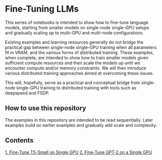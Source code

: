 # Fine-Tuning LLMs

This series of notebooks is intended to show how to fine-tune language models, starting from smaller models on single-node single-GPU setups and gradually scaling up to multi-GPU and multi-node configurations.

Existing examples and learning resources generally do not bridge the practical gap between single-node single-GPU training when all parameters fit in VRAM, and the various forms of distributed training. These examples, when complete, are intended to show how to train smaller models given sufficient compute resources and then scale the models up until we encounter compute and/or memory constraints. We will then introduce various distributed training approaches aimed at overcoming these issues.

This will, hopefully, serve as a practical and conceptual bridge from single-node single-GPU training to distributed training with tools such as deepspeed and FSDP.

## How to use this repository

The examples in this repository are intended to be read sequentially. Later examples build on earlier examples and gradually add scale and complexity.

## Contents
[1. Fine-Tune T5-Small on Single GPU](./1_t5_small_single_gpu/1.%20T5-Small%20on%20Single%20GPU.ipynb)
[2. Fine-Tune GPT-2 on a Single GPU](./2_gpt2_single_gpu/2.%20GPT-2%20on%20a%20single%20GPU.ipynb)
